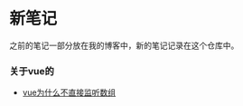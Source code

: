 # 新笔记
之前的笔记一部分放在我的博客中，新的笔记记录在这个仓库中。

### 关于vue的
- [vue为什么不直接监听数组](https://github.com/perJust/the_new_notes/blob/master/detail/vue%E9%87%8C%E4%B8%BA%E4%BB%80%E4%B9%88%E4%B8%8D%E7%9B%B4%E6%8E%A5%E5%AF%B9%E6%95%B0%E7%BB%84%E8%BF%9B%E8%A1%8C%E7%9B%91%E5%90%AC.md)
